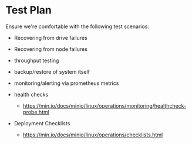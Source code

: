 # Test Plan

Ensure we're comfortable with the following test scenarios:

- Recovering from drive failures
- Recovering from node failures
- throughput testing
- backup/restore of system itself

- monitoring/alerting via prometheus metrics
- health checks
    - https://min.io/docs/minio/linux/operations/monitoring/healthcheck-probe.html

- Deployment Checklists
    - https://min.io/docs/minio/linux/operations/checklists.html